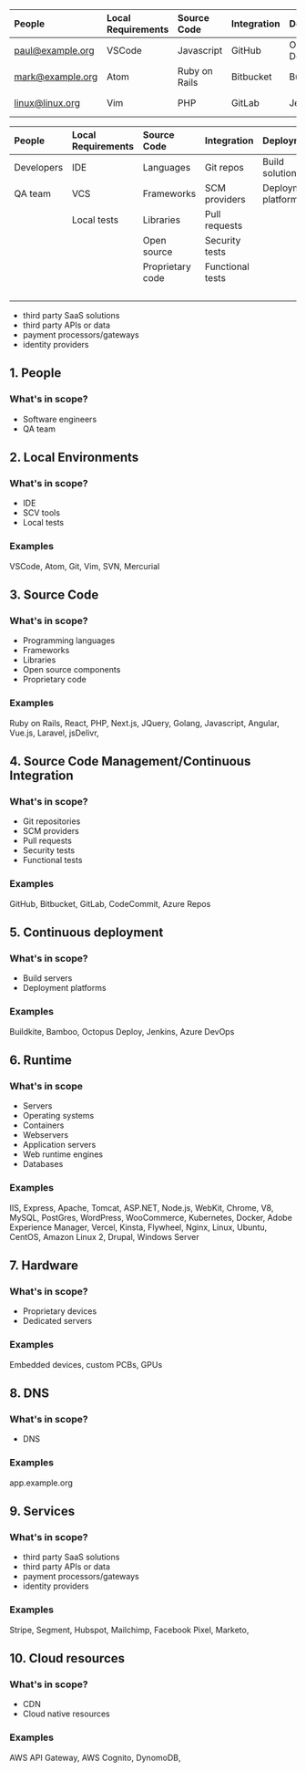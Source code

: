 
| People | Local Requirements | Source Code | Integration | Deployment | Runtime | Hardware | DNS | Services | Cloud
| :--- | :---        | :---   | :--- | :---    | :--- | :--- | :---        | :---   | :---
| paul@example.org | VSCode | Javascript | GitHub | Octopus Deploy | Linux | Embedded Device | app.niftybank.org | Stripe | AWS Cognito |
| mark@example.org | Atom | Ruby on Rails | Bitbucket | Buildkite | Windows Server | PCB | api.niftybank.org | Segment | API Gateway |
| linux@linux.org | Vim | PHP | GitLab | Jenkins | Apache | USB dongle | linux.org | Mailchimp | AWS ALB |

| People | Local Requirements | Source Code | Integration | Deployment | Runtime | Hardware | DNS | Services | Cloud
| :--- | :---        | :---   | :--- | :---    | :--- | :--- | :---        | :---   | :---
| Developers | IDE | Languages | Git repos | Build solutions | Servers | Embedded Device | DNS | SaaS solutions | AWS Cognito |
| QA team | VCS | Frameworks | SCM providers | Deployment platforms | Operating systems | PCB | | 3rd party APIs | API Gateway |
| | Local tests | Libraries | Pull requests | | Webservers | USB dongle |  | Payment gateways | |
| | | Open source | Security tests | | Application servers | |  | Identity Providers | |
| | | Proprietary code | Functional tests | | Web engines | |  | | |
| | | | | | Databases | | | | |

* third party SaaS solutions
* third party APIs or data
* payment processors/gateways
* identity providers

## 1. People

### What's in scope?

* Software engineers
* QA team

## 2. Local Environments

### What's in scope?

* IDE
* SCV tools
* Local tests

### Examples

VSCode, Atom, Git, Vim, SVN, Mercurial

## 3. Source Code

### What's in scope?

* Programming languages
* Frameworks
* Libraries
* Open source components
* Proprietary code

### Examples

Ruby on Rails, React, PHP, Next.js, JQuery, Golang, Javascript, Angular, Vue.js, Laravel, jsDelivr, 

## 4. Source Code Management/Continuous Integration

### What's in scope?

* Git repositories
* SCM providers
* Pull requests
* Security tests
* Functional tests

### Examples

GitHub, Bitbucket, GitLab, CodeCommit, Azure Repos

## 5. Continuous deployment

### What's in scope?

* Build servers
* Deployment platforms

### Examples

Buildkite, Bamboo, Octopus Deploy, Jenkins, Azure DevOps

## 6. Runtime

### What's in scope

* Servers
* Operating systems
* Containers
* Webservers
* Application servers
* Web runtime engines
* Databases

### Examples

IIS, Express, Apache, Tomcat, ASP.NET, Node.js, WebKit, Chrome, V8, MySQL, PostGres, WordPress, WooCommerce, Kubernetes, Docker, Adobe Experience Manager, Vercel, Kinsta, Flywheel, Nginx, Linux, Ubuntu, CentOS, Amazon Linux 2, Drupal, Windows Server 

## 7. Hardware

### What's in scope?

* Proprietary devices
* Dedicated servers

### Examples

Embedded devices, custom PCBs, GPUs

## 8. DNS

### What's in scope?

* DNS

### Examples

app.example.org

## 9. Services

### What's in scope?

* third party SaaS solutions
* third party APIs or data
* payment processors/gateways
* identity providers 

### Examples

Stripe, Segment, Hubspot, Mailchimp, Facebook Pixel, Marketo, 

## 10. Cloud resources

### What's in scope?

* CDN
* Cloud native resources

### Examples

AWS API Gateway, AWS Cognito, DynomoDB,
